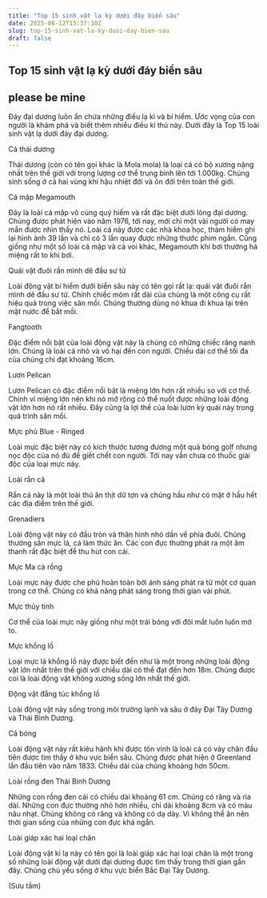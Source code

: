 ```yaml
---
title: "Top 15 sinh vật lạ kỳ dưới đáy biển sâu"
date: 2025-06-12T15:37:10Z
slug: top-15-sinh-vat-la-ky-duoi-day-bien-sau
draft: false
---
```


## Top 15 sinh vật lạ kỳ dưới đáy biển sâu

## please be mine

Đáy đại dương luôn ẩn chứa những điều lạ kì và bí hiểm. Ước vọng của con người là khám phá và biết thêm nhiều điều kì thú này. Dưới đây là Top 15 loài sinh vật lạ dưới đáy đại dương.
 
Cá thái dương
 

 
Thái dương (còn có tên gọi khác là Mola mola) là loại cá có bộ xương nặng nhất trên thế giới với trọng lượng cơ thể trung bình lên tới 1.000kg. Chúng sinh sống ở cả hai vùng khí hậu nhiệt đới và ôn đới trên toàn thế giới. 
 
Cá mập Megamouth
 

 
Đây là loài cá mập vô cùng quý hiếm và rất đặc biệt dưới lòng đại dương. Chúng được phát hiện vào năm 1976, tới nay, mới chỉ một vài người có may mắn được nhìn thấy nó. Loài cá này được các nhà khoa học, thám hiểm ghi lại hình ảnh 39 lần và chỉ có 3 lần quay được những thước phim ngắn. Cũng giống như một số loài cá mập và cá voi khác, Megamouth khi bơi thường há miệng rất to khi bơi. 
 
Quái vật đuôi rắn mình dê đầu sư tử
 

 
Loài động vật bí hiểm dưới biển sâu này có tên gọi rất lạ: quái vật đuôi rắn mình dê đầu sư tử. Chính chiếc mõm rất dài của chúng là một công cụ rất hiệu quả trong việc săn mồi. Chúng thường dùng nó khua đi khua lại trên mặt nước để bắt mồi. 
 
Fangtooth
 

 
Đặc điểm nổi bật của loài động vật này là chúng có những chiếc răng nanh lớn. Chúng là loài cá nhỏ và vô hại đến con người. Chiều dài cơ thể tối đa của chúng chỉ đạt khoảng 16cm. 
 
Lươn Pelican 
 

 
Lươn Pelican có đặc điểm nổi bật là miệng lớn hơn rất nhiều so với cơ thể. Chính vì miệng lớn nên khi nó mở rộng có thể nuốt được những loài động vật lớn hơn nó rất nhiều. Đây cũng là lợi thế của loài lươn kỳ quái này trong quá trình săn mồi. 
 
Mực phủ Blue - Ringed
 

 
Loài mực đặc biệt này có kích thước tương đương một quả bóng golf nhưng nọc độc của nó đủ để giết chết con người. Tới nay vẫn chưa có thuốc giải độc của loại mực này. 
 
Loài rắn cá

 
Rắn cá này là một loài thú ăn thịt dữ tợn và chúng hầu như có mặt ở hầu hết các địa điểm trên thế giới. 
 
Grenadiers

 
Loài động vật này có đầu tròn và thân hình nhỏ dần về phía đuôi. Chúng thường săn mực lá, cá làm thức ăn. Các con đực thường phát ra một âm thanh rất đặc biệt để thu hút con cái. 
 
Mực Ma cà rồng
 

 
Loài mực này được che phủ hoàn toàn bởi ánh sáng phát ra từ một cơ quan trong cơ thể. Chúng có khả năng phát sáng trong thời gian vài phút. 
 
Mực thủy tinh
 

 
Cơ thể của loài mực này giống như một trái bóng với đôi mắt luôn luôn mở to. 
 
Mực khổng lồ
 

 
Loại mực lá khổng lồ này được biết đến như là một trong những loài động vật lớn nhất trên thế giới với chiều dài có thể đạt đến hơn 18m. Chúng được coi là loài động vật không xương sống lớn nhất thế giới. 
 
Động vật đẳng túc khổng lồ
 

 
Loài động vật này sống trong môi trường lạnh và sâu ở đáy Đại Tây Dương và Thái Bình Dương.
 
Cá bóng

 
Loài động vật này rất kiêu hãnh khi được tôn vinh là loài cá có vảy chân đầu tiên được tìm thấy ở khu vực biển sâu. Chúng được phát hiện ở Greenland lần đầu tiên vào năm 1833. Chiều dài của chúng khoảng hơn 50cm. 
 
Loài rồng đen Thái Bình Dương
 

 
Những con rồng đen cái có chiều dài khoảng 61 cm. Chúng có răng và ria dài. Những con đực thường nhỏ hơn nhiều, chỉ dài khoảng 8cm và có màu nâu nhạt. Chúng không có răng và không có dạ dày. Vì không thể ăn nên thời gian sống của những con đực khá ngắn. 
 
Loài giáp xác hai loại chân
 

 
Loài động vật kì lạ này có tên gọi là loài giáp xác hai loại chân là một trong số những loài động vật dưới đại dương được tìm thấy trong thời gian gần đây. Chúng chủ yếu sống ở khu vực biển Bắc Đại Tây Dương.
 
(Sưu tầm)​
